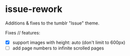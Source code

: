 # issue-rework
Additions & fixes to the tumblr "Issue" theme.

Fixes // features:
- [X] support images with height: auto (don't limit to 600px)
- [ ] add page numbers to infinite scrolled pages

